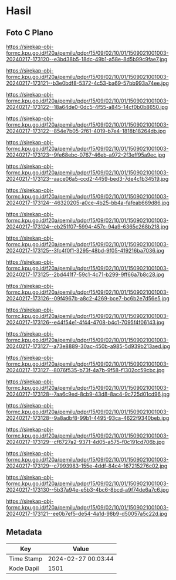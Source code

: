 # Hasil

## Foto C Plano

https://sirekap-obj-formc.kpu.go.id/f20a/pemilu/pdpr/15/09/02/10/01/1509021001003-20240217-173120--e3bd38b5-18dc-49b1-a58e-8d5b99c9fae7.jpg

https://sirekap-obj-formc.kpu.go.id/f20a/pemilu/pdpr/15/09/02/10/01/1509021001003-20240217-173121--b3e0bdf8-5372-4c53-ba69-57bb993a74ee.jpg

https://sirekap-obj-formc.kpu.go.id/f20a/pemilu/pdpr/15/09/02/10/01/1509021001003-20240217-173122--18a64de0-0dc5-4f55-a845-14cf0b0b8650.jpg

https://sirekap-obj-formc.kpu.go.id/f20a/pemilu/pdpr/15/09/02/10/01/1509021001003-20240217-173122--854e7b05-2f61-4019-b7e4-1818b18264db.jpg

https://sirekap-obj-formc.kpu.go.id/f20a/pemilu/pdpr/15/09/02/10/01/1509021001003-20240217-173123--9fe68ebc-0767-46eb-a972-2f3eff95a9ec.jpg

https://sirekap-obj-formc.kpu.go.id/f20a/pemilu/pdpr/15/09/02/10/01/1509021001003-20240217-173123--aace06a5-ccd2-4459-bed3-7de4c1b34519.jpg

https://sirekap-obj-formc.kpu.go.id/f20a/pemilu/pdpr/15/09/02/10/01/1509021001003-20240217-173124--46320205-a0ce-4b25-bb4a-fafeab669d86.jpg

https://sirekap-obj-formc.kpu.go.id/f20a/pemilu/pdpr/15/09/02/10/01/1509021001003-20240217-173124--eb251f07-5994-457c-94a9-6365c268b218.jpg

https://sirekap-obj-formc.kpu.go.id/f20a/pemilu/pdpr/15/09/02/10/01/1509021001003-20240217-173125--3fc4f0f1-3295-48bd-9f05-419216ba7036.jpg

https://sirekap-obj-formc.kpu.go.id/f20a/pemilu/pdpr/15/09/02/10/01/1509021001003-20240217-173125--2bd441f7-59c1-4c71-b299-9ff66a7b8c28.jpg

https://sirekap-obj-formc.kpu.go.id/f20a/pemilu/pdpr/15/09/02/10/01/1509021001003-20240217-173126--09f4967b-a8c2-4269-bce7-bc6b2e7d56e5.jpg

https://sirekap-obj-formc.kpu.go.id/f20a/pemilu/pdpr/15/09/02/10/01/1509021001003-20240217-173126--e44f54e1-4f44-4708-b4c1-7095f4f06143.jpg

https://sirekap-obj-formc.kpu.go.id/f20a/pemilu/pdpr/15/09/02/10/01/1509021001003-20240217-173127--a73e8889-30ac-450b-a985-5d939b213aed.jpg

https://sirekap-obj-formc.kpu.go.id/f20a/pemilu/pdpr/15/09/02/10/01/1509021001003-20240217-173127--8076f535-b73f-4a7b-9f58-f1302cc59cbc.jpg

https://sirekap-obj-formc.kpu.go.id/f20a/pemilu/pdpr/15/09/02/10/01/1509021001003-20240217-173128--7aa6c9ed-8cb9-43d8-8ac4-9c725d01cd96.jpg

https://sirekap-obj-formc.kpu.go.id/f20a/pemilu/pdpr/15/09/02/10/01/1509021001003-20240217-173128--9a8adbf8-99b1-4495-93ca-4622f9340beb.jpg

https://sirekap-obj-formc.kpu.go.id/f20a/pemilu/pdpr/15/09/02/10/01/1509021001003-20240217-173129--cf6727a2-9371-4d05-a575-f0c191cd706b.jpg

https://sirekap-obj-formc.kpu.go.id/f20a/pemilu/pdpr/15/09/02/10/01/1509021001003-20240217-173129--c7993983-155e-4ddf-84c4-167215276c02.jpg

https://sirekap-obj-formc.kpu.go.id/f20a/pemilu/pdpr/15/09/02/10/01/1509021001003-20240217-173130--5b37a94e-e5b3-4bc6-8bcd-a9f74de6a7c6.jpg

https://sirekap-obj-formc.kpu.go.id/f20a/pemilu/pdpr/15/09/02/10/01/1509021001003-20240217-173121--ee0b7ef5-de54-4a1d-98b9-d50057a5c22d.jpg


## Metadata

| Key        | Value               |
| ---------- | ------------------- |
| Time Stamp | 2024-02-27 00:03:44 |
| Kode Dapil | 1501                |



